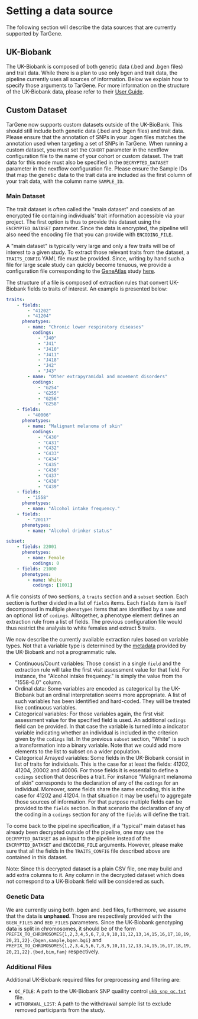 # Setting a data source

The following section will describe the data sources that are currently supported by TarGene.

## UK-Biobank

The UK-Biobank is composed of both genetic data (.bed and .bgen files) and trait data. While there is a plan to use only bgen and trait data, the pipeline currently uses all sources of information. Below we explain how to specify those arguments to TarGene. For more information on the structure of the UK-Biobank data, please refer to their [User Guide](https://biobank.ndph.ox.ac.uk/crystal/exinfo.cgi?src=accessing_data_guide).

## Custom Dataset

TarGene now supports custom datasets outside of the UK-BioBank. This should still include both genetic data (.bed and .bgen files) and trait data. Please ensure that the annotation of SNPs in your .bgen files matches the annotation used when targeting a set of SNPs in TarGene. When running a custom dataset, you must set the `COHORT` parameter in the nextflow configuration file to the name of your cohort or custom dataset. The trait data for this mode must also be specified in the `DECRYPTED_DATASET` parameter in the nextflow configuration file. Please ensure the Sample IDs that map the genetic data to the trait data are included as the first column of your trait data, with the column name `SAMPLE_ID`.

### Main Dataset

The trait dataset is often called the "main dataset" and consists of an encrypted file containing individuals' trait information accessible via your project. The first option is thus to provide this dataset using the `ENCRYPTED_DATASET` parameter. Since the data is encrypted, the pipeline will also need the encoding file that you can provide with `ENCODING_FILE`.

A "main dataset" is typically very large and only a few traits will be of interest to a given study. To extract those relevant traits from the dataset, a `TRAITS_CONFIG` YAML file must be provided. Since, writing by hand such a file for large scale study can quickly become tenuous, we provide a configuration file corresponding to the [GeneAtlas](http://geneatlas.roslin.ed.ac.uk/) study [here](https://github.com/TARGENE/UKBMain.jl/blob/main/config/geneatlas_config.yaml).

The structure of a file is composed of extraction rules that convert UK-Biobank fields to traits of interest. An example is presented below:

```yaml
traits:
    - fields:
        - "41202"
        - "41204"
      phenotypes:
        - name: "Chronic lower respiratory diseases"
          codings:
            - "J40"
            - "J41"
            - "J410"
            - "J411"
            - "J418"
            - "J42"
            - "J43"
        - name: "Other extrapyramidal and movement disorders"
          codings:
            - "G254"
            - "G255"
            - "G256"
            - "G258"
    - fields:
        - "40006"
      phenotypes:
        - name: "Malignant melanoma of skin"
          codings:
            - "C430"
            - "C431"
            - "C432"
            - "C433"
            - "C434"
            - "C435"
            - "C436"
            - "C437"
            - "C438"
            - "C439"
    - fields:
        - "1558"
      phenotypes:
        - name: "Alcohol intake frequency."
    - fields:
        - "20117"
      phenotypes:
        - name: "Alcohol drinker status"

subset: 
    - fields: 22001
      phenotypes:
        - name: Female
          codings: 0
    - fields: 21000
      phenotypes:
        - name: White
          codings: [1001]
```

A file consists of two sections, a `traits` section and a `subset` section. Each section is further divided in a list of `fields` items. Each `fields` item is itself decomposed in multiple `phenotypes` items that are identified by a `name` and an optional list of `codings`. Alltogether, a phenotype element defines an extraction rule from a list of fields. The previous configuration file would thus restrict the analysis to white females and extract 5 traits.

We now describe the currently available extraction rules based on variable types. Not that a variable type is determined by the [metadata](https://biobank.ndph.ox.ac.uk/ukb/schema.cgi?id=1) provided by the UK-Biobank and not a programmatic rule.

- Continuous/Count variables: Those consist in a single `field` and the extraction rule will take the first visit assessment value for that field. For instance, the "Alcohol intake frequency." is simply the value from the "1558-0.0" column.
- Ordinal data: Some variables are encoded as categorical by the UK-Biobank but an ordinal interpretation seems more appropriate. A list of such variables has been identified and hard-coded. They will be treated like continuous variables.
- Categorical variables: For those variables again, the first visit assessment value for the specified field is used. An additional `codings` field can be provided. In that case the variable is turned into a indicator variable indicating whether an individual is included in the criterion given by the `codings` list. In the previous `subset` section, "White" is such a transformation into a binary variable. Note that we could add more elements to the list to subset on a wider population.
- Categorical Arrayed variables: Some fields in the UK-Biobank consist in list of traits for individuals. This is the case for at least the fields: 41202, 41204, 20002 and 40006. For those fields it is essential to define a `codings` section that describes a trait. For instance "Malignant melanoma of skin" corresponds to the declaration of any of the `codings` for an individual. Moreover, some fields share the same encoding, this is the case for  41202 and 41204. In that situation it may be useful to aggregate those sources of information. For that purpose multiple fields can be provided to the `fields` section. In that scenario the declaration of any of the coding in a `codings` section for any of the `fields` will define the trait.

To come back to the pipeline specification, if a "typical" main dataset has already been decrypted outside of the pipeline, one may use the `DECRYPTED_DATASET` as an input to the pipeline instead of the `ENCRYPTED_DATASET` and `ENCODING_FILE` arguments. However, please make sure that all the fields in the `TRAITS_CONFIG` file described above are contained in this dataset.

Note: Since this decrypted dataset is a plain CSV file, one may build and add extra columns to it. Any column in the decrypted dataset which does not correspond to a UK-Biobank field will be considered as such.

### Genetic Data

We are currently using both .bgen and .bed files, furthermore, we assume that the data is **unphased**. Those are respectively provided with the `BGEN_FILES` and `BED_FILES` parameters. Since the UK-Biobank genotyping data is split in chromosomes, it should be of the form `PREFIX_TO_CHROMOSOMES{1,2,3,4,5,6,7,8,9,10,11,12,13,14,15,16,17,18,19,20,21,22}.{bgen,sample,bgen.bgi}` and `PREFIX_TO_CHROMOSOMES{1,2,3,4,5,6,7,8,9,10,11,12,13,14,15,16,17,18,19,20,21,22}.{bed,bim,fam}` respectively.

### Additional Files

Additional UK-Biobank required files for preprocessing and filtering are:

- `QC_FILE`: A path to the UK-Biobank SNP quaility control [`ukb_snp_qc.txt`](https://biobank.ctsu.ox.ac.uk/crystal/refer.cgi?id=1955) file.
- `WITHDRAWAL_LIST`: A path to the withdrawal sample list to exclude removed participants from the study.
